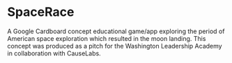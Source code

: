 # SpaceRace
A Google Cardboard concept educational game/app exploring the period of American space exploration which resulted in the moon landing. This concept was produced as a pitch for the Washington Leadership Academy in collaboration with CauseLabs.
